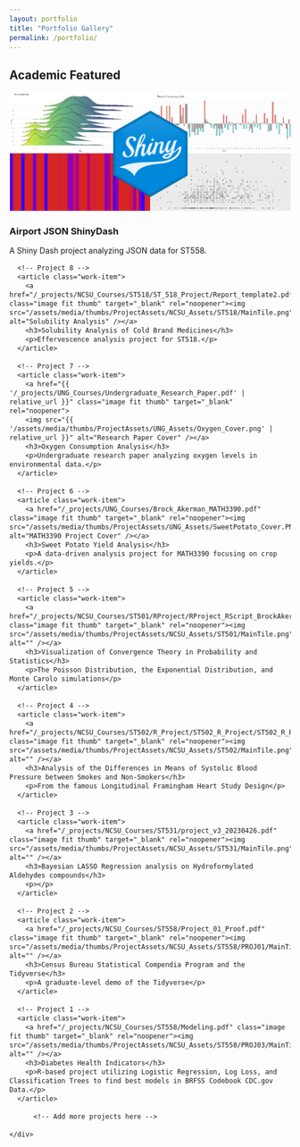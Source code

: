 ```yaml
---
layout: portfolio
title: "Portfolio Gallery"
permalink: /portfolio/
---
```


<section id="portfolio">
  <h2>Academic Featured</h2>
  <div class="portfolio-container">
    <div class="portfolio-grid">
      <!-- Project 9 -->
      <article class="work-item">
        <a href="https://github.com/Bakerman1982/ST558_FinalProj.git" class="image fit thumb" target="_blank" rel="noopener"><img src="/assets/media/thumbs/ProjectAssets/NCSU_Assets/ST558/MainTile.png" alt="Airport JSON ShinyDash" /></a>
        <h3>Airport JSON ShinyDash</h3>
        <p>A Shiny Dash project analyzing JSON data for ST558.</p>
      </article>
  
      <!-- Project 8 -->
      <article class="work-item">
        <a href="/_projects/NCSU_Courses/ST518/ST_518_Project/Report_template2.pdf" class="image fit thumb" target="_blank" rel="noopener"><img src="/assets/media/thumbs/ProjectAssets/NCSU_Assets/ST518/MainTile.png" alt="Solubility Analysis" /></a>
        <h3>Solubility Analysis of Cold Brand Medicines</h3>
        <p>Effervescence analysis project for ST518.</p>
      </article>
  
      <!-- Project 7 -->
      <article class="work-item">
        <a href="{{ '/_projects/UNG_Courses/Undergraduate_Research_Paper.pdf' | relative_url }}" class="image fit thumb" target="_blank" rel="noopener">
        <img src="{{ '/assets/media/thumbs/ProjectAssets/UNG_Assets/Oxygen_Cover.png' | relative_url }}" alt="Research Paper Cover" /></a>
        <h3>Oxygen Consumption Analysis</h3>
        <p>Undergraduate research paper analyzing oxygen levels in environmental data.</p>
      </article>

      <!-- Project 6 -->
      <article class="work-item">
        <a href="/_projects/UNG_Courses/Brock_Akerman_MATH3390.pdf" class="image fit thumb" target="_blank" rel="noopener"><img src="/assets/media/thumbs/ProjectAssets/UNG_Assets/SweetPotato_Cover.PNG" alt="MATH3390 Project Cover" /></a>
        <h3>Sweet Potato Yield Analysis</h3>
        <p>A data-driven analysis project for MATH3390 focusing on crop yields.</p>
      </article>

      <!-- Project 5 -->
      <article class="work-item">
        <a href="/_projects/NCSU_Courses/ST501/RProject/RProject_RScript_BrockAkerman.pdf" class="image fit thumb" target="_blank" rel="noopener"><img src="/assets/media/thumbs/ProjectAssets/NCSU_Assets/ST501/MainTile.png" alt="" /></a>
        <h3>Visualization of Convergence Theory in Probability and Statistics</h3>
        <p>The Poisson Distribution, the Exponential Distribution, and Monte Carolo simulations</p>
      </article>

      <!-- Project 4 -->
      <article class="work-item">
        <a href="/_projects/NCSU_Courses/ST502/R_Project/ST502_R_Project/ST502_R_Project_Complete.pdf" class="image fit thumb" target="_blank" rel="noopener"><img src="/assets/media/thumbs/ProjectAssets/NCSU_Assets/ST502/MainTile.png" alt="" /></a>
        <h3>Analysis of the Differences in Means of Systolic Blood Pressure between Smokes and Non-Smokers</h3>
        <p>From the famous Longitudinal Framingham Heart Study Design</p>
      </article>

      <!-- Project 3 -->
      <article class="work-item">
        <a href="/_projects/NCSU_Courses/ST531/project_v3_20230426.pdf" class="image fit thumb" target="_blank" rel="noopener"><img src="/assets/media/thumbs/ProjectAssets/NCSU_Assets/ST531/MainTile.png" alt="" /></a>
        <h3>Bayesian LASSO Regression analysis on Hydroformylated Aldehydes compounds</h3>
        <p></p>
      </article>

      <!-- Project 2 -->
      <article class="work-item">
        <a href="/_projects/NCSU_Courses/ST558/Project_01_Proof.pdf" class="image fit thumb" target="_blank" rel="noopener"><img src="/assets/media/thumbs/ProjectAssets/NCSU_Assets/ST558/PROJ01/MainTile.png" alt="" /></a>
        <h3>Census Bureau Statistical Compendia Program and the Tidyverse</h3>
        <p>A graduate-level demo of the Tidyverse</p>
      </article>

      <!-- Project 1 -->
      <article class="work-item">
        <a href="/_projects/NCSU_Courses/ST558/Modeling.pdf" class="image fit thumb" target="_blank" rel="noopener"><img src="/assets/media/thumbs/ProjectAssets/NCSU_Assets/ST558/PROJ03/MainTile.png" alt="" /></a>
        <h3>Diabetes Health Indicators</h3>
        <p>R-based project utilizing Logistic Regression, Log Loss, and Classification Trees to find best models in BRFSS Codebook CDC.gov Data.</p>
      </article>

          <!-- Add more projects here --> 
          
    </div>
  </div>
</section>


